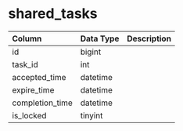 # shared_tasks

| Column | Data Type | Description |
| :--- | :--- | :--- |
| id | bigint |  |
| task_id | int |  |
| accepted_time | datetime |  |
| expire_time | datetime |  |
| completion_time | datetime |  |
| is_locked | tinyint |  |

